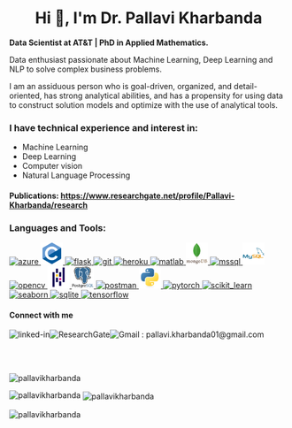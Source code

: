 <h1 align="center">Hi 👋, I'm Dr. Pallavi Kharbanda</h1>



**Data Scientist at AT&T | PhD in Applied Mathematics.**

Data enthusiast passionate about Machine Learning, Deep Learning and NLP to solve complex business problems.

I am an assiduous person who is goal-driven, organized, and detail-oriented, has strong analytical abilities, and has a propensity for using data to construct solution models and optimize with the use of analytical tools.



### I have technical experience and interest in:
* Machine Learning
* Deep Learning
* Computer vision 
* Natural Language Processing 

#### Publications: https://www.researchgate.net/profile/Pallavi-Kharbanda/research

<h3 align="left">Languages and Tools:</h3>
<p align="left"> <a href="https://azure.microsoft.com/en-in/" target="_blank" rel="noreferrer"> <img src="https://www.vectorlogo.zone/logos/microsoft_azure/microsoft_azure-icon.svg" alt="azure" width="40" height="40"/> </a> <a href="https://www.cprogramming.com/" target="_blank" rel="noreferrer"> <img src="https://raw.githubusercontent.com/devicons/devicon/master/icons/c/c-original.svg" alt="c" width="40" height="40"/> </a> <a href="https://flask.palletsprojects.com/" target="_blank" rel="noreferrer"> <img src="https://www.vectorlogo.zone/logos/pocoo_flask/pocoo_flask-icon.svg" alt="flask" width="40" height="40"/> </a> <a href="https://git-scm.com/" target="_blank" rel="noreferrer"> <img src="https://www.vectorlogo.zone/logos/git-scm/git-scm-icon.svg" alt="git" width="40" height="40"/> </a> <a href="https://heroku.com" target="_blank" rel="noreferrer"> <img src="https://www.vectorlogo.zone/logos/heroku/heroku-icon.svg" alt="heroku" width="40" height="40"/> </a> <a href="https://www.mathworks.com/" target="_blank" rel="noreferrer"> <img src="https://upload.wikimedia.org/wikipedia/commons/2/21/Matlab_Logo.png" alt="matlab" width="40" height="40"/> </a> <a href="https://www.mongodb.com/" target="_blank" rel="noreferrer"> <img src="https://raw.githubusercontent.com/devicons/devicon/master/icons/mongodb/mongodb-original-wordmark.svg" alt="mongodb" width="40" height="40"/> </a> <a href="https://www.microsoft.com/en-us/sql-server" target="_blank" rel="noreferrer"> <img src="https://www.svgrepo.com/show/303229/microsoft-sql-server-logo.svg" alt="mssql" width="40" height="40"/> </a> <a href="https://www.mysql.com/" target="_blank" rel="noreferrer"> <img src="https://raw.githubusercontent.com/devicons/devicon/master/icons/mysql/mysql-original-wordmark.svg" alt="mysql" width="40" height="40"/> </a> <a href="https://opencv.org/" target="_blank" rel="noreferrer"> <img src="https://www.vectorlogo.zone/logos/opencv/opencv-icon.svg" alt="opencv" width="40" height="40"/> </a> <a href="https://pandas.pydata.org/" target="_blank" rel="noreferrer"> <img src="https://raw.githubusercontent.com/devicons/devicon/2ae2a900d2f041da66e950e4d48052658d850630/icons/pandas/pandas-original.svg" alt="pandas" width="40" height="40"/> </a> <a href="https://www.postgresql.org" target="_blank" rel="noreferrer"> <img src="https://raw.githubusercontent.com/devicons/devicon/master/icons/postgresql/postgresql-original-wordmark.svg" alt="postgresql" width="40" height="40"/> </a> <a href="https://postman.com" target="_blank" rel="noreferrer"> <img src="https://www.vectorlogo.zone/logos/getpostman/getpostman-icon.svg" alt="postman" width="40" height="40"/> </a> <a href="https://www.python.org" target="_blank" rel="noreferrer"> <img src="https://raw.githubusercontent.com/devicons/devicon/master/icons/python/python-original.svg" alt="python" width="40" height="40"/> </a> <a href="https://pytorch.org/" target="_blank" rel="noreferrer"> <img src="https://www.vectorlogo.zone/logos/pytorch/pytorch-icon.svg" alt="pytorch" width="40" height="40"/> </a> <a href="https://scikit-learn.org/" target="_blank" rel="noreferrer"> <img src="https://upload.wikimedia.org/wikipedia/commons/0/05/Scikit_learn_logo_small.svg" alt="scikit_learn" width="40" height="40"/> </a> <a href="https://seaborn.pydata.org/" target="_blank" rel="noreferrer"> <img src="https://seaborn.pydata.org/_images/logo-mark-lightbg.svg" alt="seaborn" width="40" height="40"/> </a> <a href="https://www.sqlite.org/" target="_blank" rel="noreferrer"> <img src="https://www.vectorlogo.zone/logos/sqlite/sqlite-icon.svg" alt="sqlite" width="40" height="40"/> </a> <a href="https://www.tensorflow.org" target="_blank" rel="noreferrer"> <img src="https://www.vectorlogo.zone/logos/tensorflow/tensorflow-icon.svg" alt="tensorflow" width="40" height="40"/> </a> </p>




#### Connect with me

[<img align="left" alt="linked-in" src="https://img.shields.io/badge/linkedin-%230077B5.svg?&style=flat-square&logo=linkedin&logoColor=white" />](https://www.linkedin.com/in/pallavi-kharbanda/)
[<img align="left" alt="ResearchGate" src="https://img.shields.io/badge/ResearchGate-D14836?style=flat-square&logo=researchgate&logoColor=white&labelColor=black&color=skyblue" />](https://www.researchgate.net/profile/Pallavi-Kharbanda/research)
<!--[<img align="left" alt="Email" src="https://img.shields.io/badge/Gmail-D14836?style=flat-square&logo=gmail&logoColor=white&color=lightteal" />](pallavi.kharbanda01@gmail.com)-->
![Gmail : pallavi.kharbanda01@gmail.com ](https://img.shields.io/badge/Gmail-pallavi.kharbanda01%40gmail.com-D14836?style=flat-square&logo=gmail&logoColor=white&color=lightteal)

<br>
<br>





<p align="left"> <img src="https://komarev.com/ghpvc/?username=pallavikharbanda &label=Profile%20views&color=0e75b6&style=flat" alt="pallavikharbanda" /> </p>

<!-- <p align="left"> <a href="https://github.com/ryo-ma/github-profile-trophy"><img src="https://github-profile-trophy.vercel.app/?username=pallavikharbanda" alt="pallavikharbanda" /></a> </p> -->


<p><img align="left" src="https://github-readme-stats.vercel.app/api/top-langs?username=pallavikharbanda&show_icons=true&locale=en&layout=compact" alt="pallavikharbanda" /></p>

<p>&nbsp;<img align="center" src="https://github-readme-stats.vercel.app/api?username=pallavikharbanda&show_icons=true&locale=en" alt="pallavikharbanda" /></p>

<p><img align="center" src="https://github-readme-streak-stats.herokuapp.com/?user=pallavikharbanda&" alt="pallavikharbanda" /></p>


